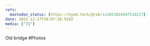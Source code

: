 ```yaml
---
refs:
  mastodon_status: [https://hyem.tech/@rob/111651824397510217]
date: 2023-12-27T10:07:16.928Z
media: ["71"]
---
```


Old bridge #Photos
